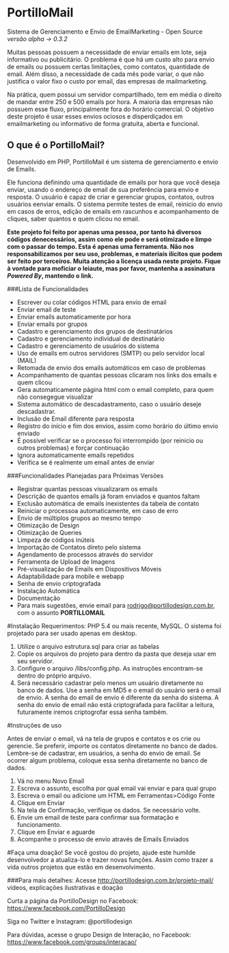 # PortilloMail
Sistema de Gerenciamento e Envio de EmailMarketing - Open Source
*versão alpha -> 0.3.2*

Muitas pessoas possuem a necessidade de enviar emails em lote, seja informativo ou publicitário. O problema é que há um custo alto para envio de emails ou possuem certas limitações, como contatos, quantidade de email. Além disso, a necessidade de cada mês pode variar, o que não justifica o valor fixo o custo por email, das empresas de mailmarketing.

Na prática, quem possui um servidor compartilhado, tem em média o direito de mandar entre 250 e 500 emails por hora. A maioria das empresas não possuem esse fluxo, principalmente fora do horário comercial. O objetivo deste projeto é usar esses envios ociosos e disperdiçados em emailmarketing ou informativo de forma gratuita, aberta e funcional.

## O que é o PortilloMail?
Desenvolvido em PHP, PortilloMail é um sistema de gerenciamento e envio de Emails.

Ele funciona definindo uma quantidade de emails por hora que você deseja enviar, usando o endereço de email de sua preferência para envio e resposta. O usuário é capaz de criar e gerenciar grupos, contatos, outros usuários eenviar emails. O sistema permite testes de email, reinicio do envio em casos de erros, edição de emails em rascunhos e acompanhamento de cliques, saber quantos e quem clicou no email.

**Este projeto foi feito por apenas uma pessoa, por tanto há diversos códigos denecessários, assim como ele pode e será otimizado e limpo com o passar do tempo. Esta é apenas uma ferramenta. Não nos responsabilizamos por seu uso, problemas, e materiais ilícitos que podem ser feito por terceiros. Muita atenção a licença usada neste projeto. Fique à vontade para moficiar o leiaute, mas por favor, mantenha a assinatura *Powered By*, mantendo o link.**

###Lista de Funcionalidades

- Escrever ou colar códigos HTML para envio de email
- Enviar email de teste
- Enviar emails automaticamente por hora
- Enviar emails por grupos
- Cadastro e gerenciamento dos grupos de destinatários
- Cadastro e gerenciamento individual de destinatário
- Cadastro e gerenciamento de usuários do sistema
- Uso de emails em outros servidores (SMTP) ou pelo servidor local (MAIL)
- Retomada de envio dos emails automáticos em caso de problemas
- Acompanhamento de quantas pessoas clicaram nos links dos emails e quem clicou
- Gera automaticamente página html com o email completo, para quem não consegegue visualizar
- Sistema automático de descadastramento, caso o usuário deseje descadastrar.
- Inclusão de Email diferente para resposta
- Registro do início e fim dos envios, assim como horário do último envio enviado
- É possível verificar se o processo foi interrompido (por reinicio ou outros problemas) e forçar continuação
- Ignora automaticamente emails repetidos
- Verifica se é realmente um email antes de enviar

###Funcionalidades Planejadas para Próximas Versões

- Registrar quantas pessoas visualizaram os emails
- Descrição de quantos emails já foram enviados e quantos faltam
- Exclusão automática de emails inexistentes da tabela de contato
- Reiniciar o processoa automaticamente, em caso de erro
- Envio de múltiplos grupos ao mesmo tempo
- Otimização de Design
- Otimização de Queries
- Limpeza de códigos inúteis
- Importação de Contatos direto pelo sistema
- Agendamento de processos através do servidor
- Ferramenta de Upload de Imagens
- Pré-visualização de Emails em Dispositivos Móveis
- Adaptabilidade para mobile e webapp
- Senha de envio criptografada
- Instalação Automática
- Documentação
- Para mais sugestões, envie email para rodrigo@portillodesign.com.br, com o assunto **PORTILLOMAIL**

#Instalação
Requerimentos: PHP 5.4 ou mais recente, MySQL. O sistema foi projetado para ser usado apenas em desktop.

1. Utilize o arquivo estrutura.sql para criar as tabelas
2. Copie os arquivos do projeto para dentro da pasta que deseja usar em seu servidor.
3. Configure o arquivo /libs/config.php. As instruções encontram-se dentro do próprio arquivo.
4. Será necessário cadastrar pelo menos um usuário diretamente no banco de dados. Use a senha em MD5 e o email do usuário será o email de envio. A senha do email de envio é diferente da senha do sistema. A senha do envio de email não está criptografada para facilitar a leitura, futuramente iremos criptogrofar essa senha também.

#Instruções de uso

Antes de enviar o email, vá na tela de grupos e contatos e os crie ou gerencie. Se preferir, importe os contatos diretamente no banco de dados. Lembre-se de cadastrar, em usuários, a senha do envio de email. Se ocorrer algum problema, coloque essa senha diretamente no banco de dados.

1. Vá no menu Novo Email
2. Escreva o assunto, escolha por qual email vai enviar e para qual grupo
2. Escreva o email ou adicione um HTML em Ferramentas>Código Fonte
3. Clique em Enviar
4. Na tela de Confirmação, verifique os dados. Se necessário volte.
5. Envie um email de teste para confirmar sua formatação e funcionamento.
6. Clique em Enviar e aguarde
7. Acompanhe o processo de envio através de Emails Enviados

#Faça uma doação!
Se você gostou do projeto, ajude este humilde desenvolvedor a atualiza-lo e trazer novas funções. Assim como trazer a vida outros projetos que estão em desenvolvimento.

###Para mais detalhes:
Acesse http://portillodesign.com.br/projeto-mail/ vídeos, explicações ilustrativas e doação

Curta a página da PortilloDesign no Facebook: https://www.facebook.com/PortilloDesign

Siga no Twitter e Instagram: @portillodesign

Para dúvidas, acesse o grupo Design de Interação, no Facebook: https://www.facebook.com/groups/interacao/
